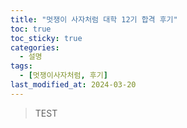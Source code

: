 ```yaml
---
title: "멋쟁이 사자처럼 대학 12기 합격 후기"
toc: true
toc_sticky: true
categories:
  - 설명
tags:
  - [멋쟁이사자처럼, 후기]
last_modified_at: 2024-03-20
---
```

> TEST
